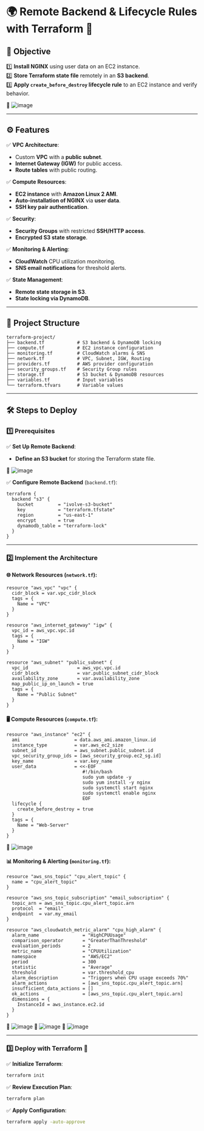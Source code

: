 # 🌍 Remote Backend & Lifecycle Rules with Terraform 🚀

## 🎯 Objective
1️⃣ **Install NGINX** using user data on an EC2 instance.  
2️⃣ **Store Terraform state file** remotely in an **S3 backend**.  
3️⃣ **Apply `create_before_destroy` lifecycle rule** to an EC2 instance and verify behavior.  

📌 ![image](./images/IMG-20250306-WA0007.jpg)

---

## ⚙️ Features

✅ **VPC Architecture**:
- Custom **VPC** with a **public subnet**.
- **Internet Gateway (IGW)** for public access.
- **Route tables** with public routing.

✅ **Compute Resources**:
- **EC2 instance** with **Amazon Linux 2 AMI**.
- **Auto-installation of NGINX** via **user data**.
- **SSH key pair authentication**.

✅ **Security**:
- **Security Groups** with restricted **SSH/HTTP access**.
- **Encrypted S3 state storage**.

✅ **Monitoring & Alerting**:
- **CloudWatch** CPU utilization monitoring.
- **SNS email notifications** for threshold alerts.

✅ **State Management**:
- **Remote state storage in S3**.
- **State locking via DynamoDB**.

---

## 📁 Project Structure
```
terraform-project/
├── backend.tf            # S3 backend & DynamoDB locking
├── compute.tf            # EC2 instance configuration
├── monitoring.tf         # CloudWatch alarms & SNS
├── network.tf            # VPC, Subnet, IGW, Routing
├── providers.tf          # AWS provider configuration
├── security_groups.tf    # Security Group rules
├── storage.tf            # S3 bucket & DynamoDB resources
├── variables.tf          # Input variables
└── terraform.tfvars      # Variable values
```

---

## 🛠️ Steps to Deploy

### 1️⃣ Prerequisites

✅ **Set Up Remote Backend**:
- **Define an S3 bucket** for storing the Terraform state file.

📌 ![image](./images/ivolve-s3-buchet.jpg)

✅ **Configure Remote Backend** (`backend.tf`):
```hcl
terraform {
  backend "s3" {
    bucket         = "ivolve-s3-bucket"
    key            = "terraform.tfstate"
    region         = "us-east-1"
    encrypt        = true
    dynamodb_table = "terraform-lock"
  }
}
```

---

### 2️⃣ Implement the Architecture

#### 🌐 Network Resources (`network.tf`):
```hcl
resource "aws_vpc" "vpc" {
  cidr_block = var.vpc_cidr_block
  tags = {
    Name = "VPC"
  }
}
```
```hcl
resource "aws_internet_gateway" "igw" {
  vpc_id = aws_vpc.vpc.id
  tags = {
    Name = "IGW"
  }
}
```
```hcl
resource "aws_subnet" "public_subnet" {
  vpc_id                  = aws_vpc.vpc.id
  cidr_block              = var.public_subnet_cidr_block
  availability_zone       = var.availability_zone
  map_public_ip_on_launch = true
  tags = {
    Name = "Public Subnet"
  }
}
```

#### 🖥️ Compute Resources (`compute.tf`):
```hcl
resource "aws_instance" "ec2" {
  ami                    = data.aws_ami.amazon_linux.id
  instance_type          = var.aws_ec2_size
  subnet_id              = aws_subnet.public_subnet.id
  vpc_security_group_ids = [aws_security_group.ec2_sg.id]
  key_name               = var.key_name
  user_data              = <<-EOF
                            #!/bin/bash
                            sudo yum update -y
                            sudo yum install -y nginx
                            sudo systemctl start nginx
                            sudo systemctl enable nginx
                            EOF
  lifecycle {
    create_before_destroy = true
  }
  tags = {
    Name = "Web-Server"
  }
}
```
📌 ![image](./images/Instances.jpg)

#### 📊 Monitoring & Alerting (`monitoring.tf`):
```hcl
resource "aws_sns_topic" "cpu_alert_topic" {
  name = "cpu_alert_topic"
}
```
```hcl
resource "aws_sns_topic_subscription" "email_subscription" {
  topic_arn = aws_sns_topic.cpu_alert_topic.arn
  protocol  = "email"
  endpoint  = var.my_email
}
```
```hcl
resource "aws_cloudwatch_metric_alarm" "cpu_high_alarm" {
  alarm_name                = "HighCPUUsage"
  comparison_operator       = "GreaterThanThreshold"
  evaluation_periods        = 2
  metric_name               = "CPUUtilization"
  namespace                 = "AWS/EC2"
  period                    = 300
  statistic                 = "Average"
  threshold                 = var.threshold_cpu
  alarm_description         = "Triggers when CPU usage exceeds 70%"
  alarm_actions             = [aws_sns_topic.cpu_alert_topic.arn]
  insufficient_data_actions = []
  ok_actions                = [aws_sns_topic.cpu_alert_topic.arn]
  dimensions = {
    InstanceId = aws_instance.ec2.id
  }
}
```
📌 ![image](./images/Alarms.jpg)
📌 ![image](./images/cpu_alert_topic.jpg)
📌 ![image](./images/cpu_alert.jpg)

---

### 3️⃣ Deploy with Terraform 🚀

✅ **Initialize Terraform**:
```bash
terraform init
```

✅ **Review Execution Plan**:
```bash
terraform plan
```

✅ **Apply Configuration**:
```bash
terraform apply -auto-approve
```

